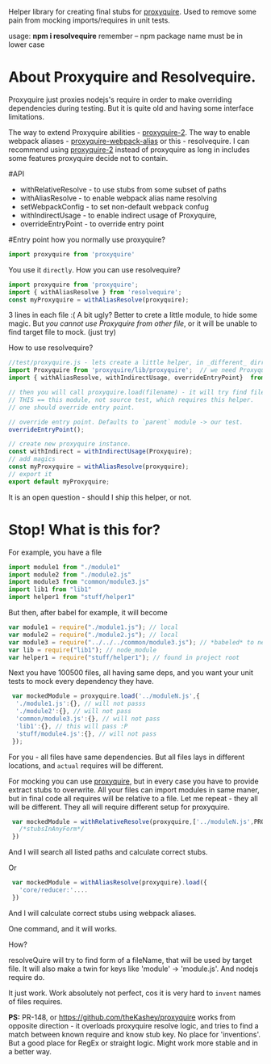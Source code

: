 Helper library for creating final stubs for [proxyquire](https://github.com/thlorenz/proxyquire/).
Used to remove some pain from mocking imports/requires in unit tests.

usage: __npm i resolvequire__  remember – npm package name must be in lower case
# About Proxyquire and Resolvequire.
Proxyquire just proxies nodejs's require in order to make overriding dependencies during testing. But it is quite old and having some interface limitations.

The way to extend Proxyquire abilities - [proxyquire-2](https://github.com/theKashey/proxyquire).
The way to enable webpack aliases - [proxyquire-webpack-alias](https://github.com/theKashey/proxyquire-webpack-alias) or this - resolvequire.
I can recommend using [proxyquire-2](https://github.com/theKashey/proxyquire) instead of proxyquire as long in includes some features proxyquire decide not to contain.

#API
* withRelativeResolve - to use stubs from some subset of paths
* withAliasResolve - to enable webpack alias name resolving
* setWebpackConfig - to set non-default webpack confug
* withIndirectUsage - to enable indirect usage of Proxyquire,
* overrideEntryPoint - to override entry point
  
#Entry point
how you normally use proxyquire?
```javascript
import proxyquire from 'proxyquire'
```
You use it `directly`. 
How you can use resolvequire?
```javascript
import proxyquire from 'proxyquire';
import { withAliasResolve } from 'resolvequire';
const myProxyquire = withAliasResolve(proxyquire);
```
3 lines in each file :( A bit ugly? Better to crete a little module, to hide some magic. 
But _you cannot use Proxyquire from other file_, or it will be unable to find target file to mock.
(just try)

How to use resolvequire?
```javascript
//test/proxyquire.js - lets create a little helper, in _different_ dirrectory
import Proxyquire from 'proxyquire/lib/proxyquire';  // we need Proxyquire base class
import { withAliasResolve, withIndirectUsage, overrideEntryPoint}  from 'resolvequire';

// then you will call proxyquire.load(filename) - it will try find filename in THIS dirrectory.
// THIS == this module, not source test, which requires this helper.
// one should override entry point.

// override entry point. Defaults to `parent` module -> our test.
overrideEntryPoint(); 

// create new proxyquire instance.
const withIndirect = withIndirectUsage(Proxyquire);
// add magics
const myProxyquire = withAliasResolve(proxyquire);
// export it
export default myProxyquire;
```
It is an open question - should I ship this helper, or not.              
              
# Stop! What is this for?
  

For example, you have a file
```js
import module1 from "./module1"
import module2 from "./module2.js"
import module3 from "common/module3.js"
import lib1 from "lib1"
import helper1 from "stuff/helper1"
```
But then, after babel for example, it will become
```js
var module1 = require("./module1.js"); // local
var module2 = require("./module2.js"); // local
var module3 = require("../../../common/module3.js"); // *babeled* to new location
var lib = require("lib1"); // node_module
var helper1 = require("stuff/helper1"); // found in project root
```

Next you have 100500 files, all having same deps, and you want your unit tests to mock every dependency they have.
```js
 var mockedModule = proxyquire.load('../moduleN.js',{
  './module1.js':{}, // will not passs
  './module2':{}, // will not pass
  'common/module3.js':{}, // will not pass
  'lib1':{}, // this will pass :P
  'stuff/module4.js':{}, // will not pass
 });
```
For you - all files have same dependencies. But all files lays in different locations, and `actual` requires will be different.

For mocking you can use [proxyquire](https://github.com/thlorenz/proxyquire/), but in every case you have to provide extract stubs to overwrite.
All your files can import modules in same maner, but in final code all requires will be relative to a file. 
Let me repeat - they all will be different. They all will require different setup for proxyquire.


```js
 var mockedModule = withRelativeResolve(proxyquire,['../moduleN.js',PROJECTROOT+'/core']).load({
   /*stubsInAnyForm*/
 })
```
And I will search all listed paths and calculate correct stubs.

Or
```js
 var mockedModule = withAliasResolve(proxyquire).load({
   'core/reducer:'....
 })
``` 
And I will calculate correct stubs using webpack aliases.
 
One command, and it will works.
 
How?

resolveQuire will try to find form of a fileName, that will be used by target file.
It will also make a twin for keys like 'module' -> 'module.js'. And nodejs require do.

It just work. Work absolutely not perfect, cos it is very hard to `invent` names of files requires.

__PS:__
PR-148, or https://github.com/theKashey/proxyquire works from opposite direction - it overloads proxyquire resolve logic, and tries to find a match between
known require and know stub key. No place for 'inventions'. But a good place for RegEx or straight logic. 
Might work more stable and in a better way. 